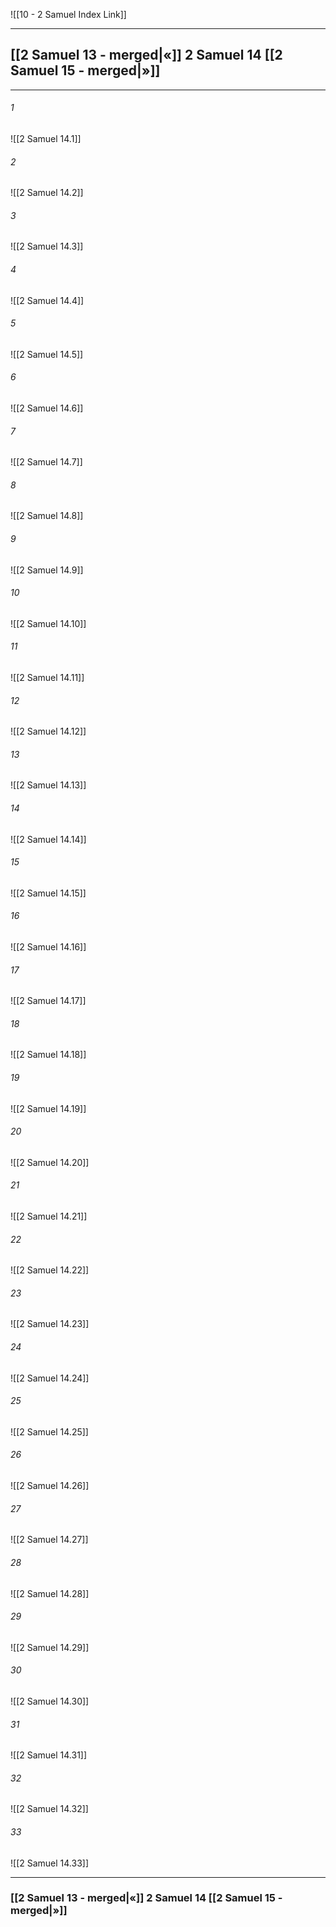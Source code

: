 ![[10 - 2 Samuel Index Link]]

---
##  [[2 Samuel 13 - merged|«]] 2 Samuel 14 [[2 Samuel 15 - merged|»]]

---

###### 1
![[2 Samuel 14.1]] 

###### 2
![[2 Samuel 14.2]] 

###### 3
![[2 Samuel 14.3]] 

###### 4
![[2 Samuel 14.4]]

###### 5 
![[2 Samuel 14.5]] 

###### 6
![[2 Samuel 14.6]] 

###### 7
![[2 Samuel 14.7]] 

###### 8
![[2 Samuel 14.8]] 

###### 9
![[2 Samuel 14.9]] 

###### 10
![[2 Samuel 14.10]] 

###### 11
![[2 Samuel 14.11]] 

###### 12
![[2 Samuel 14.12]]

###### 13
![[2 Samuel 14.13]] 

###### 14
![[2 Samuel 14.14]] 

###### 15
![[2 Samuel 14.15]]

###### 16
![[2 Samuel 14.16]] 

###### 17
![[2 Samuel 14.17]]

###### 18
![[2 Samuel 14.18]] 

###### 19
![[2 Samuel 14.19]] 

###### 20
![[2 Samuel 14.20]]

###### 21
![[2 Samuel 14.21]] 

###### 22
![[2 Samuel 14.22]] 

###### 23
![[2 Samuel 14.23]]

###### 24
![[2 Samuel 14.24]] 

###### 25
![[2 Samuel 14.25]]

###### 26
![[2 Samuel 14.26]] 

###### 27
![[2 Samuel 14.27]] 

###### 28
![[2 Samuel 14.28]]

###### 29
![[2 Samuel 14.29]] 

###### 30
![[2 Samuel 14.30]] 

###### 31
![[2 Samuel 14.31]] 

###### 32
![[2 Samuel 14.32]] 

###### 33
![[2 Samuel 14.33]]


---
###  [[2 Samuel 13 - merged|«]] 2 Samuel 14 [[2 Samuel 15 - merged|»]]